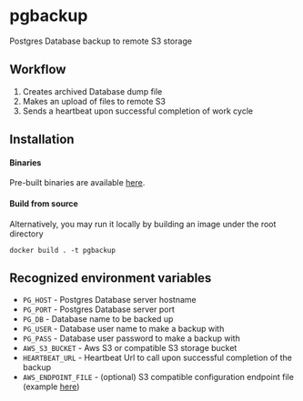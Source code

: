 # pgbackup
Postgres Database backup to remote S3 storage

## Workflow

1. Creates archived Database dump file
2. Makes an upload of files to remote S3
3. Sends a heartbeat upon successful completion of work cycle

## Installation

#### Binaries

Pre-built binaries are available [here](https://github.com/mysteriumnetwork/pgbackup/releases/latest).

#### Build from source

Alternatively, you may run it locally by building an image under the root directory

```
docker build . -t pgbackup
```

## Recognized environment variables

* `PG_HOST` - Postgres Database server hostname
* `PG_PORT` - Postgres Database server port
* `PG_DB` - Database name to be backed up
* `PG_USER` - Database user name to make a backup with
* `PG_PASS` - Database user password to make a backup with
* `AWS_S3_BUCKET` - Aws S3 or compatible S3 storage bucket
* `HEARTBEAT_URL` - Heartbeat Url to call upon successful completion of the backup
* `AWS_ENDPOINT_FILE` - (optional) S3 compatible configuration endpoint file (example [here](https://www.scaleway.com/en/docs/storage/object/api-cli/object-storage-aws-cli/))